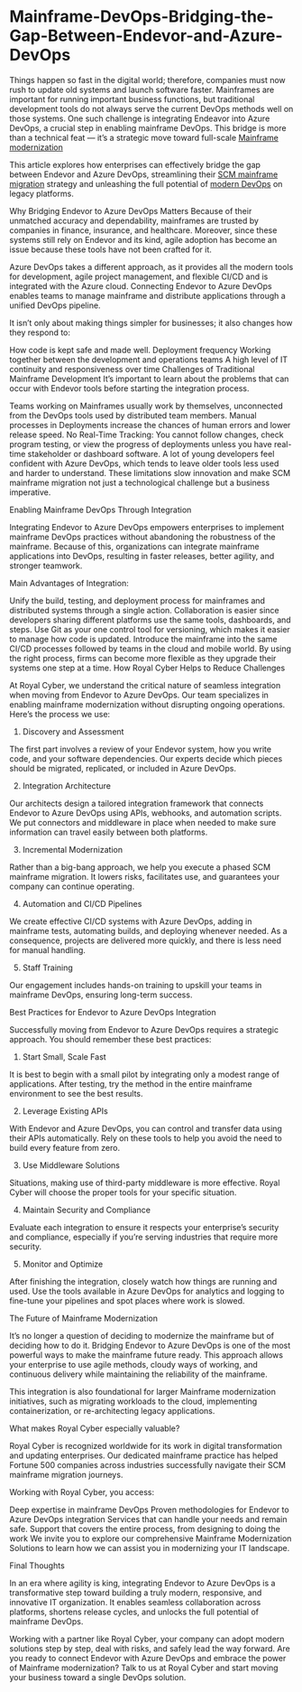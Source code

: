 # Mainframe-DevOps-Bridging-the-Gap-Between-Endevor-and-Azure-DevOps

Things happen so fast in the digital world; therefore, companies must now rush to update old systems and launch software faster. Mainframes are important for running important business functions, but traditional development tools do not always serve the current DevOps methods well on those systems. One such challenge is integrating Endeavor into Azure DevOps, a crucial step in enabling mainframe DevOps. This bridge is more than a technical feat — it’s a strategic move toward full-scale [Mainframe modernization](https://www.royalcyber.com/technologies/mainframe-modernization/mainframe-modernization-solutions/?refer=T&N&utm_source=offpage&utm_medium=Post&utm_campaign=mainframe)

This article explores how enterprises can effectively bridge the gap between Endevor and Azure DevOps, streamlining their [SCM mainframe migration](https://www.royalcyber.com/technologies/mainframe-modernization/scm-mainframe-migration/?refer=T&N&utm_source=offpage&utm_medium=Post&utm_campaign=mainframe) strategy and unleashing the full potential of [modern DevOps](https://www.royalcyber.com/technologies/mainframe-application-support-services/?refer=T&N&utm_source=offpage&utm_medium=Post&utm_campaign=mainframe) on legacy platforms.

Why Bridging Endevor to Azure DevOps Matters
Because of their unmatched accuracy and dependability, mainframes are trusted by companies in finance, insurance, and healthcare. Moreover, since these systems still rely on Endevor and its kind, agile adoption has become an issue because these tools have not been crafted for it.

Azure DevOps takes a different approach, as it provides all the modern tools for development, agile project management, and flexible CI/CD and is integrated with the Azure cloud. Connecting Endevor to Azure DevOps enables teams to manage mainframe and distribute applications through a unified DevOps pipeline.

It isn’t only about making things simpler for businesses; it also changes how they respond to:

How code is kept safe and made well.
Deployment frequency
Working together between the development and operations teams
A high level of IT continuity and responsiveness over time
Challenges of Traditional Mainframe Development
It’s important to learn about the problems that can occur with Endevor tools before starting the integration process.

Teams working on Mainframes usually work by themselves, unconnected from the DevOps tools used by distributed team members.
Manual processes in Deployments increase the chances of human errors and lower release speed.
No Real-Time Tracking: You cannot follow changes, check program testing, or view the progress of deployments unless you have real-time stakeholder or dashboard software.
A lot of young developers feel confident with Azure DevOps, which tends to leave older tools less used and harder to understand.
These limitations slow innovation and make SCM mainframe migration not just a technological challenge but a business imperative.

Enabling Mainframe DevOps Through Integration

Integrating Endevor to Azure DevOps empowers enterprises to implement mainframe DevOps practices without abandoning the robustness of the mainframe. Because of this, organizations can integrate mainframe applications into DevOps, resulting in faster releases, better agility, and stronger teamwork.

Main Advantages of Integration:

Unify the build, testing, and deployment process for mainframes and distributed systems through a single action.
Collaboration is easier since developers sharing different platforms use the same tools, dashboards, and steps.
Use Git as your one control tool for versioning, which makes it easier to manage how code is updated.
Introduce the mainframe into the same CI/CD processes followed by teams in the cloud and mobile world.
By using the right process, firms can become more flexible as they upgrade their systems one step at a time.
How Royal Cyber Helps to Reduce Challenges

At Royal Cyber, we understand the critical nature of seamless integration when moving from Endevor to Azure DevOps. Our team specializes in enabling mainframe modernization without disrupting ongoing operations. Here’s the process we use:

1. Discovery and Assessment

The first part involves a review of your Endevor system, how you write code, and your software dependencies. Our experts decide which pieces should be migrated, replicated, or included in Azure DevOps.

2. Integration Architecture

Our architects design a tailored integration framework that connects Endevor to Azure DevOps using APIs, webhooks, and automation scripts. We put connectors and middleware in place when needed to make sure information can travel easily between both platforms.

3. Incremental Modernization

Rather than a big-bang approach, we help you execute a phased SCM mainframe migration. It lowers risks, facilitates use, and guarantees your company can continue operating.

4. Automation and CI/CD Pipelines

We create effective CI/CD systems with Azure DevOps, adding in mainframe tests, automating builds, and deploying whenever needed. As a consequence, projects are delivered more quickly, and there is less need for manual handling.

5. Staff Training

Our engagement includes hands-on training to upskill your teams in mainframe DevOps, ensuring long-term success.

Best Practices for Endevor to Azure DevOps Integration

Successfully moving from Endevor to Azure DevOps requires a strategic approach. You should remember these best practices:

1. Start Small, Scale Fast

It is best to begin with a small pilot by integrating only a modest range of applications. After testing, try the method in the entire mainframe environment to see the best results.

2. Leverage Existing APIs

With Endevor and Azure DevOps, you can control and transfer data using their APIs automatically. Rely on these tools to help you avoid the need to build every feature from zero.

3. Use Middleware Solutions

Situations, making use of third-party middleware is more effective. Royal Cyber will choose the proper tools for your specific situation.

4. Maintain Security and Compliance

Evaluate each integration to ensure it respects your enterprise’s security and compliance, especially if you’re serving industries that require more security.

5. Monitor and Optimize

After finishing the integration, closely watch how things are running and used. Use the tools available in Azure DevOps for analytics and logging to fine-tune your pipelines and spot places where work is slowed.

The Future of Mainframe Modernization

It’s no longer a question of deciding to modernize the mainframe but of deciding how to do it. Bridging Endevor to Azure DevOps is one of the most powerful ways to make the mainframe future ready. This approach allows your enterprise to use agile methods, cloudy ways of working, and continuous delivery while maintaining the reliability of the mainframe.

This integration is also foundational for larger Mainframe modernization initiatives, such as migrating workloads to the cloud, implementing containerization, or re-architecting legacy applications.

What makes Royal Cyber especially valuable?

Royal Cyber is recognized worldwide for its work in digital transformation and updating enterprises. Our dedicated mainframe practice has helped Fortune 500 companies across industries successfully navigate their SCM mainframe migration journeys.

Working with Royal Cyber, you access:

Deep expertise in mainframe DevOps
Proven methodologies for Endevor to Azure DevOps integration
Services that can handle your needs and remain safe.
Support that covers the entire process, from designing to doing the work
We invite you to explore our comprehensive Mainframe Modernization Solutions to learn how we can assist you in modernizing your IT landscape.

Final Thoughts

In an era where agility is king, integrating Endevor to Azure DevOps is a transformative step toward building a truly modern, responsive, and innovative IT organization. It enables seamless collaboration across platforms, shortens release cycles, and unlocks the full potential of mainframe DevOps.

Working with a partner like Royal Cyber, your company can adopt modern solutions step by step, deal with risks, and safely lead the way forward. Are you ready to connect Endevor with Azure DevOps and embrace the power of Mainframe modernization? Talk to us at Royal Cyber and start moving your business toward a single DevOps solution.
